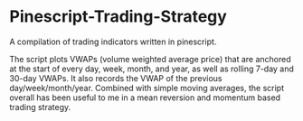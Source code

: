 # Pinescript-Trading-Strategy
A compilation of trading indicators written in pinescript.

The script plots VWAPs (volume weighted average price) that are anchored at the start of every day, week, month, and year, as well as rolling 7-day and 30-day VWAPs. 
It also records the VWAP of the previous day/week/month/year. 
Combined with simple moving averages, the script overall has been useful to me in a mean reversion and momentum based trading strategy. 
